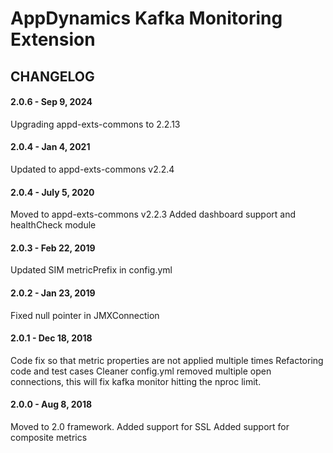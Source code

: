 # AppDynamics Kafka Monitoring Extension 
## CHANGELOG

#### 2.0.6 - Sep 9, 2024
Upgrading appd-exts-commons to 2.2.13

#### 2.0.4 - Jan 4, 2021
Updated to appd-exts-commons v2.2.4

#### 2.0.4 - July 5, 2020
Moved to appd-exts-commons v2.2.3
Added dashboard support and healthCheck module

#### 2.0.3 - Feb 22, 2019
Updated SIM metricPrefix in config.yml
#### 2.0.2 - Jan 23, 2019
Fixed null pointer in JMXConnection
#### 2.0.1 - Dec 18, 2018
Code fix so that metric properties are not applied multiple times
Refactoring code and test cases
Cleaner config.yml
removed multiple open connections, this will fix kafka monitor hitting the nproc limit.
#### 2.0.0 - Aug 8, 2018
Moved to 2.0 framework.
Added support for SSL
Added support for composite metrics